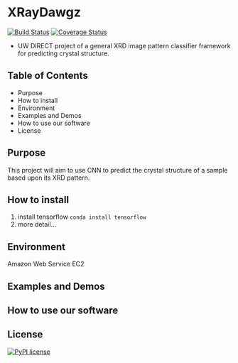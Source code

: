 # XRayDawgz
[![Build Status](https://travis-ci.com/X-ray-Dawgz/XRayDawgz.svg?branch=master)](https://travis-ci.com/X-ray-Dawgz/XRayDawgz)
[![Coverage Status](https://coveralls.io/repos/github/X-ray-Dawgz/XRayDawgz/badge.svg?branch=master)](https://coveralls.io/github/X-ray-Dawgz/XRayDawgz?branch=master)
- UW DIRECT project of a general XRD image pattern classifier framework for predicting crystal structure.

## Table of Contents
- Purpose
- How to install
- Environment
- Examples and Demos
- How to use our software
- License

## Purpose
This project will aim to use CNN to predict the crystal structure of a sample based upon its XRD pattern.

## How to install
1. install tensorflow 
`conda install tensorflow`
2. more detail...


## Environment
Amazon Web Service EC2


## Examples and Demos


## How to use our software

## License
[![PyPI license](https://img.shields.io/pypi/l/ansicolortags.svg)](https://pypi.python.org/pypi/ansicolortags/)
